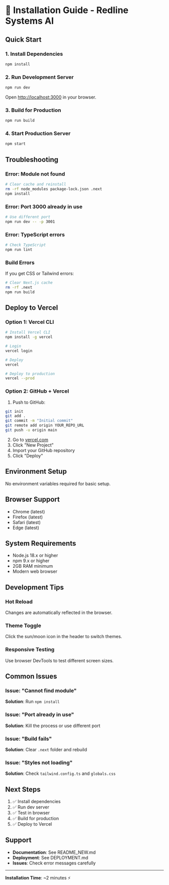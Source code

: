 # 🚀 Installation Guide - Redline Systems AI

## Quick Start

### 1. Install Dependencies

```bash
npm install
```

### 2. Run Development Server

```bash
npm run dev
```

Open [http://localhost:3000](http://localhost:3000) in your browser.

### 3. Build for Production

```bash
npm run build
```

### 4. Start Production Server

```bash
npm start
```

## Troubleshooting

### Error: Module not found

```bash
# Clear cache and reinstall
rm -rf node_modules package-lock.json .next
npm install
```

### Error: Port 3000 already in use

```bash
# Use different port
npm run dev -- -p 3001
```

### Error: TypeScript errors

```bash
# Check TypeScript
npm run lint
```

### Build Errors

If you get CSS or Tailwind errors:

```bash
# Clear Next.js cache
rm -rf .next
npm run build
```

## Deploy to Vercel

### Option 1: Vercel CLI

```bash
# Install Vercel CLI
npm install -g vercel

# Login
vercel login

# Deploy
vercel

# Deploy to production
vercel --prod
```

### Option 2: GitHub + Vercel

1. Push to GitHub:
```bash
git init
git add .
git commit -m "Initial commit"
git remote add origin YOUR_REPO_URL
git push -u origin main
```

2. Go to [vercel.com](https://vercel.com)
3. Click "New Project"
4. Import your GitHub repository
5. Click "Deploy"

## Environment Setup

No environment variables required for basic setup.

## Browser Support

- Chrome (latest)
- Firefox (latest)
- Safari (latest)
- Edge (latest)

## System Requirements

- Node.js 18.x or higher
- npm 9.x or higher
- 2GB RAM minimum
- Modern web browser

## Development Tips

### Hot Reload
Changes are automatically reflected in the browser.

### Theme Toggle
Click the sun/moon icon in the header to switch themes.

### Responsive Testing
Use browser DevTools to test different screen sizes.

## Common Issues

### Issue: "Cannot find module"
**Solution**: Run `npm install`

### Issue: "Port already in use"
**Solution**: Kill the process or use different port

### Issue: "Build fails"
**Solution**: Clear `.next` folder and rebuild

### Issue: "Styles not loading"
**Solution**: Check `tailwind.config.ts` and `globals.css`

## Next Steps

1. ✅ Install dependencies
2. ✅ Run dev server
3. ✅ Test in browser
4. ✅ Build for production
5. ✅ Deploy to Vercel

## Support

- **Documentation**: See README_NEW.md
- **Deployment**: See DEPLOYMENT.md
- **Issues**: Check error messages carefully

---

**Installation Time**: ~2 minutes ⚡
